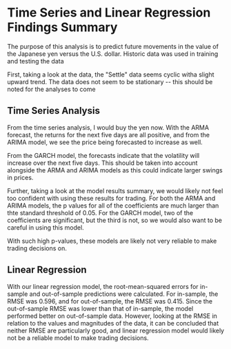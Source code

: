# Time Series and Linear Regression Findings Summary

The purpose of this analysis is to predict future movements in the value of the Japanese yen versus the U.S. dollar. Historic data was used in training and testing the data

First, taking a look at the data, the "Settle" data seems cyclic witha slight upward trend. The data does not seem to be stationary -- this should be noted for the analyses to come

## Time Series Analysis

From the time series analysis, I would buy the yen now. With the ARMA forecast, the returns for the next five days are all positive, and from the ARIMA model, we see the price being forecasted to increase as well.

From the GARCH model, the forecasts indicate that the volatility will increase over the next five days. This should be taken into account alongside the ARMA and ARIMA models as this could indicate larger swings in prices.

Further, taking a look at the model results summary, we would likely not feel too confident with using these results for trading. For both the ARMA and ARIMA models, the p values for all of the coefficients are much larger than thte standard threshold of 0.05. For the GARCH model, two of the coefficients are significant, but the third is not, so we would also want to be careful in using this model.

With such high p-values, these models are likely not very reliable to make trading decisions on.

## Linear Regression

With our linear regression model, the root-mean-squared errors for in-sample and out-of-sample predictions were calculated. For in-sample, the RMSE was 0.596, and for out-of-sample, the RMSE was 0.415. Since the out-of-sample RMSE was lower than that of in-sample, the model performed better on out-of-sample data. However, looking at the RMSE in relation to the values and magnitudes of the data, it can be concluded that neither RMSE are particularly good, and linear regression model would likely not be a reliable model to make trading decisions.